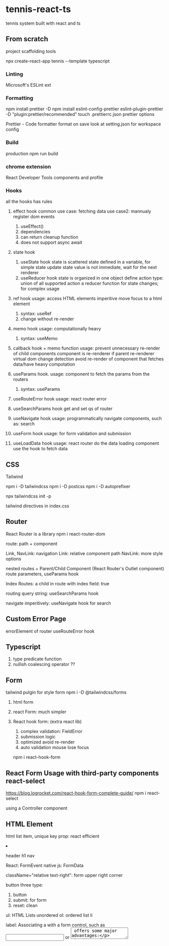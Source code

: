 # tennis-react-ts
tennis system built with react and ts

## From scratch
project scaffolding tools 

npx create-react-app tennis --template typescript

### Linting
Microsoft's ESLint ext

### Formatting
npm install prettier -D
npm install eslint-config-prettier eslint-plugin-prettier -D
"plugin:prettier/recommended"
touch .prettierrc.json
prettier options

Prettier - Code formatter
format on save
look at setting.json for workspace config

### Build
production
npm run build

### chrome extension
React Developer Tools
components and profile

### Hooks
all the hooks has rules


1. effect hook 
common use case: fetching data
use case2: mannualy register dom events
    1. useEffect()
    2. dependencies
    3. can return cleanup function
    4. does not support async await 

2. state hook
    1. useState hook
    state is scattered
    state defined in a variable, for simple state
    update state value is not immediate, wait for the next renderer
    2. useReducer hook
    state is organized in one object
    define action type: union of all supported action
    a reducer function for state changes; for complex usage

3. ref hook
    usage: access HTML elements
    imperitive move focus to a html element
    1. syntax: useRef
    2. change without re-render

4. memo hook
    usage: computationally heavy
    1. syntax: useMemo

5. callback hook + memo function
    usage: prevent unnecessary re-render of child components
    component is re-renderer if parent re-renderer
    virtual dom change detection
    avoid re-render of component that fetches data/have heavy compotation

6. useParams hook. 
    usage: component to fetch the params from the routers
    1. syntax: useParams
7. useRouteError hook
    usage: react router error
8. useSearchParams hook
    get and set qs of router
9. useNavigate hook
    usage: programmatically navigate components, such as: search
10. useForm hook
    usage: for form validation and submission
11. useLoadData hook
    usage: react router do the data loading
    component use the hook to fetch data
## CSS
Tailwind 

npm i -D tailwindcss
npm i -D postcss
npm i -D autoprefixer

npx tailwindcss init -p

tailwind directives in index.css


## Router
React Router is a library 
npm i react-router-dom

route: path + component

Link, NavLink: navigation
Link: relative component path
NavLink: more style options

nested routes + Parent/Child Component (React Router's Outlet component)
route parameters, useParams hook

Index Routes: 
a child in route with index field: true

routing query string: useSearchParams hook

navigate imperitively: useNavigate hook for search

## Custom Error Page
errorElement of router
useRouteError hook

## Typescript
1. type predicate function
2. nullish coalescing operator ??

## Form
tailwind pulgin for style form
npm i -D @tailwindcss/forms

1. html form
2. react Form: much simpler
3. React hook form: (extra react lib)
    1. complex validation: FieldError
    2. submission logic
    3. optimized avoid re-render
    4. auto validation mouse lose focus

    npm i react-hook-form

## React Form Usage with third-party components react-select
https://blog.logrocket.com/react-hook-form-complete-guide/
npm i react-select

using a Controller component




## HTML Element
html list item,
unique key prop: react efficient
<li>

header 
h1
nav

React: FormEvent
native js: FormData

className="relative text-right": form upper right corner

button three type: 
1. button
2. submit: for form
3. reset: clean

ul: HTML Lists unordered
ol: ordered list
li

label: 
Associating a <label> with a form control, such as <input> or <textarea> offers some major advantages:

## Performance Optimization
lazy loading: fallback during downloading the page
default export is pre-requisite
webpack: separate bundle
react Suspense component

Slow3G in chrome dev tools


## State Management
1. Prop drilling: Parent pass down to child component
2. Context feature in react
3. Redux. 

npm i @reduxjs/toolkit react-redux

    1. immutable object: store
    2. state is updated through dispatch action
    3. reducer + action --> update state

    4. Provider component: input prop is store, 
        this component enables all the child component to access store


## Integration with REST API
1. fetch api
2. React Router: 
    reduce number of re-renderer
    1. useLoadData hook
    2. rest api is completed before rendering the component
    3. downside: require a mannual refresh to see the updates

3. Deferer react router 
    1. improve user experience with no delay for component rendering


4. React Query
    client side cache
    1. cache api 
    2. install: npm install @tanstack/react-query
    3. Provider component wrap up components which needs to access the data where the provider component manages.(cache included)
    4. useQuery hook. read
    5. useMutation hook. update
    6. useQueryClient hook, access cached data
    6. React Query assumes data is stale when browser regains focus

5. Combination of React Router and React Query

3. Mock with json-server
npm i -D json-server
4. env var for rest endpoints


1. type assertion to strongly type the data from REST API.

## Integration with GraphQL API
1. fetch + react query

2. Apollo Client
npm i @apollo/ckuebt graphql

both 1 and 2 has useQuery hook
useMutate hook

## Generic React Component
typescript generics
generic react props

1. component allow pass in data
2. component allow pass in style
     rest parameters
    prop spread
3. component allow pass in render prop
    consumer decide how to render the data
    ReactNode: an element react can render

4. state in generic component
   useState hook

5. custom hook
   custom hook vs regular function
   customm hook uses standard react hook
   regular function does not 

6. 

## for .env to work
REACT_APP_ prefix is a must
